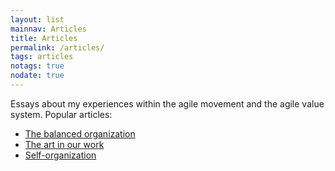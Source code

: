 ```yaml
---
layout: list
mainnav: Articles
title: Articles
permalink: /articles/
tags: articles
notags: true
nodate: true
---
```

Essays about my experiences within the agile movement and the agile value system. Popular articles:

- [The balanced organization](/articles/balanced-organization/)
- [The art in our work](/articles/art-in-work/)
- [Self-organization](/articles/self-organization/)
